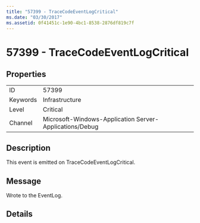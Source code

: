 ```yaml
---
title: "57399 - TraceCodeEventLogCritical"
ms.date: "03/30/2017"
ms.assetid: 0f41451c-1e90-4bc1-8538-2876df819c7f
---
```

# 57399 - TraceCodeEventLogCritical
## Properties  
  
|||  
|-|-|  
|ID|57399|  
|Keywords|Infrastructure|  
|Level|Critical|  
|Channel|Microsoft-Windows-Application Server-Applications/Debug|  
  
## Description  
 This event is emitted on TraceCodeEventLogCritical.  
  
## Message  
 Wrote to the EventLog.  
  
## Details
